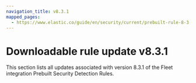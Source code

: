 ```yaml
---
navigation_title: v8.3.1
mapped_pages:
  - https://www.elastic.co/guide/en/security/current/prebuilt-rule-8-3-1-prebuilt-rules-8-3-1-appendix.html
---
```


# Downloadable rule update v8.3.1

This section lists all updates associated with version 8.3.1 of the Fleet integration Prebuilt Security Detection Rules.